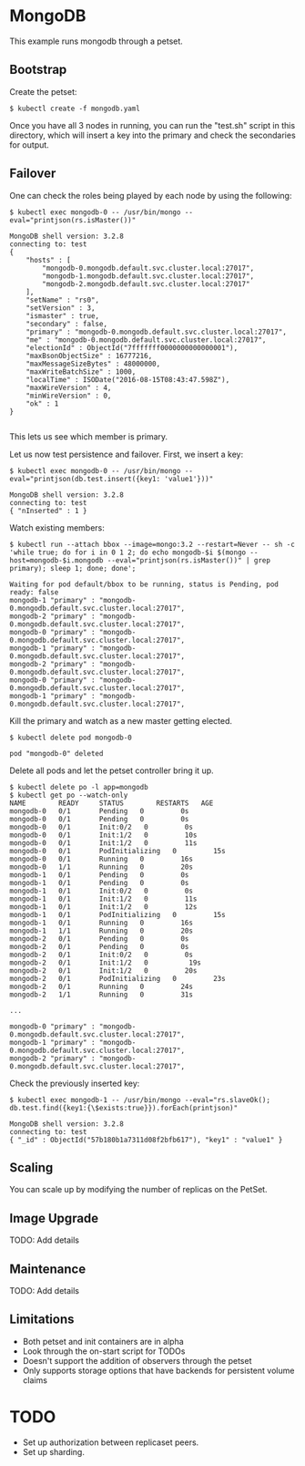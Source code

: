 # MongoDB

This example runs mongodb through a petset.

## Bootstrap

Create the petset:
```
$ kubectl create -f mongodb.yaml
```

Once you have all 3 nodes in running, you can run the "test.sh" script in this directory, which will insert a key into the primary and check the secondaries for output.

## Failover

One can check the roles being played by each node by using the following:
```console
$ kubectl exec mongodb-0 -- /usr/bin/mongo --eval="printjson(rs.isMaster())"

MongoDB shell version: 3.2.8
connecting to: test
{
	"hosts" : [
		"mongodb-0.mongodb.default.svc.cluster.local:27017",
		"mongodb-1.mongodb.default.svc.cluster.local:27017",
		"mongodb-2.mongodb.default.svc.cluster.local:27017"
	],
	"setName" : "rs0",
	"setVersion" : 3,
	"ismaster" : true,
	"secondary" : false,
	"primary" : "mongodb-0.mongodb.default.svc.cluster.local:27017",
	"me" : "mongodb-0.mongodb.default.svc.cluster.local:27017",
	"electionId" : ObjectId("7fffffff0000000000000001"),
	"maxBsonObjectSize" : 16777216,
	"maxMessageSizeBytes" : 48000000,
	"maxWriteBatchSize" : 1000,
	"localTime" : ISODate("2016-08-15T08:43:47.598Z"),
	"maxWireVersion" : 4,
	"minWireVersion" : 0,
	"ok" : 1
}


```
This lets us see which member is primary.

Let us now test persistence and failover. First, we insert a key:
```console
$ kubectl exec mongodb-0 -- /usr/bin/mongo --eval="printjson(db.test.insert({key1: 'value1'}))"

MongoDB shell version: 3.2.8
connecting to: test
{ "nInserted" : 1 }
```

Watch existing members:
```console
$ kubectl run --attach bbox --image=mongo:3.2 --restart=Never -- sh -c 'while true; do for i in 0 1 2; do echo mongodb-$i $(mongo --host=mongodb-$i.mongodb --eval="printjson(rs.isMaster())" | grep primary); sleep 1; done; done';

Waiting for pod default/bbox to be running, status is Pending, pod ready: false
mongodb-1 "primary" : "mongodb-0.mongodb.default.svc.cluster.local:27017",
mongodb-2 "primary" : "mongodb-0.mongodb.default.svc.cluster.local:27017",
mongodb-0 "primary" : "mongodb-0.mongodb.default.svc.cluster.local:27017",
mongodb-1 "primary" : "mongodb-0.mongodb.default.svc.cluster.local:27017",
mongodb-2 "primary" : "mongodb-0.mongodb.default.svc.cluster.local:27017",
mongodb-0 "primary" : "mongodb-0.mongodb.default.svc.cluster.local:27017",
mongodb-1 "primary" : "mongodb-0.mongodb.default.svc.cluster.local:27017",

```

Kill the primary and watch as a new master getting elected.
```console
$ kubectl delete pod mongodb-0

pod "mongodb-0" deleted
```

Delete all pods and let the petset controller bring it up.
```console
$ kubectl delete po -l app=mongodb
$ kubectl get po --watch-only
NAME        READY     STATUS        RESTARTS   AGE
mongodb-0   0/1       Pending   0         0s
mongodb-0   0/1       Pending   0         0s
mongodb-0   0/1       Init:0/2   0         0s
mongodb-0   0/1       Init:1/2   0         10s
mongodb-0   0/1       Init:1/2   0         11s
mongodb-0   0/1       PodInitializing   0         15s
mongodb-0   0/1       Running   0         16s
mongodb-0   1/1       Running   0         20s
mongodb-1   0/1       Pending   0         0s
mongodb-1   0/1       Pending   0         0s
mongodb-1   0/1       Init:0/2   0         0s
mongodb-1   0/1       Init:1/2   0         11s
mongodb-1   0/1       Init:1/2   0         12s
mongodb-1   0/1       PodInitializing   0         15s
mongodb-1   0/1       Running   0         16s
mongodb-1   1/1       Running   0         20s
mongodb-2   0/1       Pending   0         0s
mongodb-2   0/1       Pending   0         0s
mongodb-2   0/1       Init:0/2   0         0s
mongodb-2   0/1       Init:1/2   0          19s
mongodb-2   0/1       Init:1/2   0         20s
mongodb-2   0/1       PodInitializing   0         23s
mongodb-2   0/1       Running   0         24s
mongodb-2   1/1       Running   0         31s

...

mongodb-0 "primary" : "mongodb-0.mongodb.default.svc.cluster.local:27017",
mongodb-1 "primary" : "mongodb-0.mongodb.default.svc.cluster.local:27017",
mongodb-2 "primary" : "mongodb-0.mongodb.default.svc.cluster.local:27017",
```

Check the previously inserted key:
```console
$ kubectl exec mongodb-1 -- /usr/bin/mongo --eval="rs.slaveOk(); db.test.find({key1:{\$exists:true}}).forEach(printjson)"

MongoDB shell version: 3.2.8
connecting to: test
{ "_id" : ObjectId("57b180b1a7311d08f2bfb617"), "key1" : "value1" }
```

## Scaling

You can scale up by modifying the number of replicas on the PetSet.

## Image Upgrade

TODO: Add details

## Maintenance

TODO: Add details

## Limitations
* Both petset and init containers are in alpha
* Look through the on-start script for TODOs
* Doesn't support the addition of observers through the petset
* Only supports storage options that have backends for persistent volume claims


# TODO
* Set up authorization between replicaset peers.
* Set up sharding.